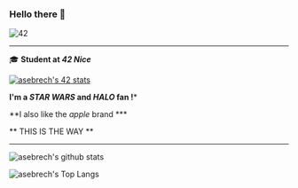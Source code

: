 ### Hello there 👋

![42](https://badgen.net/badge/Born2Code/asebrech/green?cache=86400&icon=https://meta.intra.42.fr/assets/42_logo-7dfc9110a5319a308863b96bda33cea995046d1731cebb735e41b16255106c12.svg)

---

🎓  **Student at *42 Nice***

[![asebrech's 42 stats](https://badge42.herokuapp.com/api/stats/asebrech)](https://github.com/JaeSeoKim/badge42)

  **I'm a *STAR WARS* and *HALO* fan !***

  **I also like the *apple* brand ***

** THIS IS THE WAY **

---

![asebrech's github stats](https://github-readme-stats.vercel.app/api?username=asebrech&bg_color=7f7fd5,86a8e7,91eac9&title_color=fff&text_color=fff)

![asebrech's Top Langs](https://github-readme-stats.vercel.app/api/top-langs/?username=asebrech&layout=compact&bg_color=7f7fd5,86a8e7,91eac9&title_color=fff&text_color=fff)
